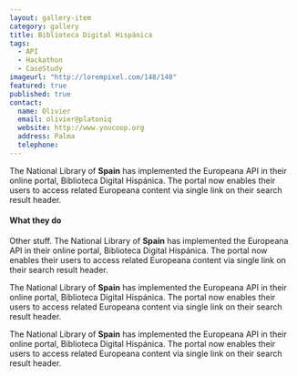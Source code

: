 ```yaml
---
layout: gallery-item
category: gallery
title: Biblioteca Digital Hispánica
tags: 
  - API
  - Hackathon
  - CaseStudy
imageurl: "http://lorempixel.com/148/148"
featured: true
published: true
contact:
  name: Olivier
  email: olivier@platoniq
  website: http://www.youcoop.org
  address: Palma
  telephone:
---
```


The National Library of **Spain** has implemented the Europeana API in their online portal, Biblioteca Digital Hispánica. The portal now enables their users to access related Europeana content via single link on their search result header.

#### What they do

Other stuff. The National Library of **Spain** has implemented the Europeana API in their online portal, Biblioteca Digital Hispánica. The portal now enables their users to access related Europeana content via single link on their search result header.

The National Library of **Spain** has implemented the Europeana API in their online portal, Biblioteca Digital Hispánica. The portal now enables their users to access related Europeana content via single link on their search result header.

The National Library of **Spain** has implemented the Europeana API in their online portal, Biblioteca Digital Hispánica. The portal now enables their users to access related Europeana content via single link on their search result header.



